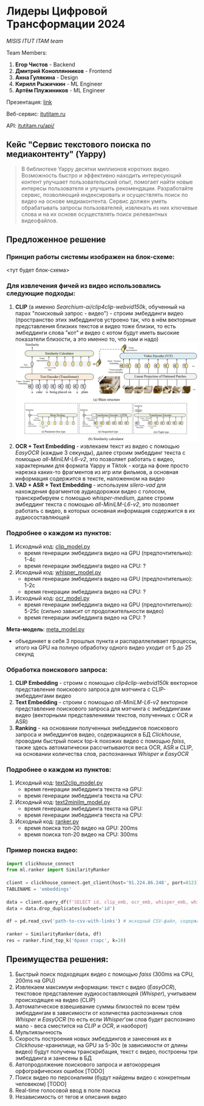 # Лидеры Цифровой Трансформации 2024

*MISIS ITUT ITAM team*

Team Members:
1) **Егор Чистов** - Backend
2) **Дмитрий Коноплянников** - Frontend
3) **Анна Гулякина** - Design
4) **Кирилл Рыжичкин** - ML Engineer
5) **Артём Плужиников** - ML Engineer

Презентация: [link](https://www.google.com/)

Веб-сервис: [itutitam.ru](https://www.google.com/)

API: [itutitam.ru/api/](https://www.google.com/)

## Кейс "Сервис текстового поиска по медиаконтенту" (Yappy)

> В библиотеке Yappy десятки миллионов коротких видео. Возможность быстро и эффективно находить интересующий контент улучшает пользовательский опыт, помогает найти новые интересы пользователя и улучшить рекомендации. Разработайте сервис, позволяющий индексировать и осуществлять поиск по видео на основе медиаконтента. Сервис должен уметь обрабатывать запросы пользователей, извлекать из них ключевые слова и на их основе осуществлять поиск релевантных видеофайлов.

## Предложенное решение

### Принцип работы системы изображен на блок-схеме: 

<тут будет блок-схема>

### Для извлечения фичей из видео использовались следующие подходы:
1) __CLIP__ (а именно *Searchium-ai/clip4clip-webvid150k*, обученный на парах "поисковый запрос - видео") - строим эмбеддинги видео (пространство этих эмбеддингов устроено так, что в нём векторные представления близких текстов и видео тоже близки, то есть эмбеддинги слова "кот" и видео с котом будут иметь высокие показатели близости, а это именно то, что нам и надо)
![scheme_clip](clip_scheme.png)
3) __OCR + Text Embedding__ - извлекаем текст из видео с помощью *EasyOCR* (каждые 3 секунды), далее строим эмбеддинг текста с помощью *all-MiniLM-L6-v2*, это позволяет работать с видео, характерными для формата Yappy и Tiktok - когда на фоне просто нарезка каких-то фрагментов из игр или фильмов, а основная информация содержится в тексте, наложенном на видео
4) __VAD + ASR + Text Embedding__ - используем *silero-vad* для нахождения фрагментов аудиодорожки видео с голосом, транскрибируем с помощью *whisper-medium*, далее строим эмбеддинг текста с помощью *all-MiniLM-L6-v2*, это позволяет работать с видео, в которых основная информация содержится в их аудиосоставляющей

### Подробнее о каждом из пунктов:
1) Исходный код: [clip_model.py](https://github.com/l1ghtsource/lct-hack-yappy-2024/blob/main/ml/clip_model.py)
   - время генерации эмбеддинга видео на GPU (предпочтительно): 1-4с
   - время генерации эмбеддинга видео на CPU: ?
2) Исходный код: [whisper_model.py](https://github.com/l1ghtsource/lct-hack-yappy-2024/blob/main/ml/whisper_model.py)
   - время генерации эмбеддинга видео на GPU (предпочтительно): 1-2с
   - время генерации эмбеддинга видео на CPU: ?
3) Исходный код: [ocr_model.py](https://github.com/l1ghtsource/lct-hack-yappy-2024/blob/main/ml/ocr_model.py)
   - время генерации эмбеддинга видео на GPU (предпочтительно): 5-25с (сильно зависит от продолжительности видео)
   - время генерации эмбеддинга видео на CPU: ?

__Мета-модель__: [meta_model.py](https://github.com/l1ghtsource/lct-hack-yappy-2024/blob/main/ml/meta_model.py)
  - объединяет в себя 3 прошлых пункта и распараллеливает процессы, итого на GPU на полную обработку одного видео уходит от 5 до 25 секунд

### Обработка поискового запроса:
1) __CLIP Embedding__ - строим с помощью *clip4clip-webvid150k* векторное представление поискового запроса для мэтчинга с CLIP-эмбеддингами видео
2) __Text Embedding__ - строим с помощью *all-MiniLM-L6-v2* векторное представление поискового запроса для мэтчинга с эмбеддингами видео (векторными представлениями текстов, полученных с OCR и ASR)
3) __Ranking__ - на основании полученных эмбеддингов поискового запроса и эмбеддингов видео, содержащихся в БД *Clickhouse*, проводим быстрый поиск top-k похожих видео с помощью *faiss*, также здесь автоматически рассчитываются веса OCR, ASR и CLIP, на основании количества слов, распознанных *Whisper* и *EasyOCR*

### Подробнее о каждом из пунктов:
1) Исходный код: [text2clip_model.py](https://github.com/l1ghtsource/lct-hack-yappy-2024/blob/main/ml/text2clip_model.py)
   - время генерации эмбеддинга текста на GPU: 
   - время генерации эмбеддинга текста на CPU: 
2) Исходный код: [text2minilm_model.py](https://github.com/l1ghtsource/lct-hack-yappy-2024/blob/main/ml/text2minilm_model.py)
   - время генерации эмбеддинга текста на GPU:
   - время генерации эмбеддинга текста на CPU:
3) Исходный код: [ranker.py](https://github.com/l1ghtsource/lct-hack-yappy-2024/blob/main/ml/ranker.py)
   - время поиска топ-20 видео на GPU: 200ms
   - время поиска топ-20 видео на CPU: 300ms

### Пример поиска видео:

```python
import clickhouse_connect
from ml.ranker import SimilarityRanker

client = clickhouse_connect.get_client(host='91.224.86.248', port=8123) # подключение к БД, содержащей предрасчитанные эмбеддинги
TABLENAME = 'embeddings'

data = client.query_df(f'SELECT id, clip_emb, ocr_emb, whisper_emb, whisper_len, ocr_len FROM {TABLENAME}')
data = data.drop_duplicates(subset='id')

df = pd.read_csv('path-to-csv-with-links') # исходный CSV-файл, содержайщий ссылки на видео

ranker = SimilarityRanker(data, df)
res = ranker.find_top_k('бравл старс', k=10)
```

## Преимущества решения:
1) Быстрый поиск подходящих видео с помощью *faiss* (300ms на CPU, 200ms на GPU)
2) Извлекаем максимум информации: текст с видео (*EasyOCR*), текстовое представление аудиосоставляющей (*Whisper*), учитываем происходящее на видео (CLIP)
3) Автоматическое взвешивание суммы близостей по всем трём эмбеддингам в зависимости от количества распознанных слов *Whisper* и *EasyOCR* (то есть если *Whisper*'ом слов будет распознано мало - веса сместится на *CLIP* и *OCR*, и наоборот)
4) Мультиязычность
5) Скорость построения новых эмбеддингов и занесения их в *Clickhouse*-хранилище, на GPU за 5-30с (в зависимости от длины видео) будут получены транскрибация, текст с видео, построены три эмбеддинга и занесены в БД
6) Автопродолжение поискового запроса и автокорреция орфографических ошибок [TODO]
7) Поиск видео по персоналиям (будут найдены видео с конкретным человеком) [TODO]
8) Real-time голосовой ввод в поле поиска
9) Независимость от тегов и описания видео
